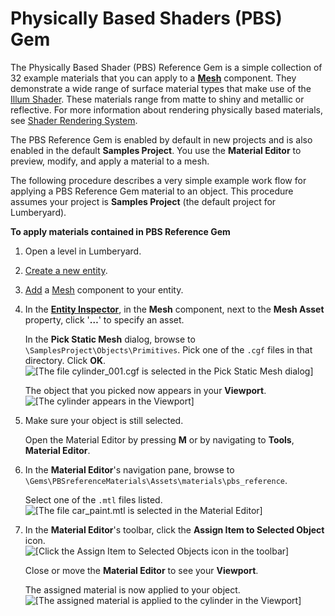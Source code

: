 # Physically Based Shaders \(PBS\) Gem<a name="gems-system-gem-pbs"></a>

The Physically Based Shader \(PBS\) Reference Gem is a simple collection of 32 example materials that you can apply to a **[Mesh](component-static-mesh.md#component-static-mesh-properties)** component\. They demonstrate a wide range of surface material types that make use of the [Illum Shader](shader-ref-illum.md)\. These materials range from matte to shiny and metallic or reflective\. For more information about rendering physically based materials, see [Shader Rendering System](mat-shaders-intro.md)\.

The PBS Reference Gem is enabled by default in new projects and is also enabled in the default **Samples Project**\. You use the **Material Editor** to preview, modify, and apply a material to a mesh\.

The following procedure describes a very simple example work flow for applying a PBS Reference Gem material to an object\. This procedure assumes your project is **Samples Project** \(the default project for Lumberyard\)\.

**To apply materials contained in PBS Reference Gem**

1. Open a level in Lumberyard\.

1. [Create a new entity](creating-entity.md)\.

1. [Add](component-working-adding.md) a [Mesh](component-static-mesh.md#component-static-mesh-properties) component to your entity\.

1. In the [**Entity Inspector**](component-entity-inspector.md), in the **Mesh** component, next to the **Mesh Asset** property, click '**…**' to specify an asset\. 

   In the **Pick Static Mesh** dialog, browse to `\SamplesProject\Objects\Primitives`\. Pick one of the `.cgf` files in that directory\. Click **OK**\.  
![\[The file cylinder_001.cgf is selected in the Pick Static Mesh dialog\]](http://docs.aws.amazon.com/lumberyard/latest/userguide/images/gems-system-gem-pbs-1.png)

   The object that you picked now appears in your **Viewport**\.  
![\[The cylinder appears in the Viewport\]](http://docs.aws.amazon.com/lumberyard/latest/userguide/images/gems-system-gem-pbs-2.png)

1. Make sure your object is still selected\.

   Open the Material Editor by pressing **M** or by navigating to **Tools**, **Material Editor**\.

1. In the **Material Editor**'s navigation pane, browse to `\Gems\PBSreferenceMaterials\Assets\materials\pbs_reference`\.

   Select one of the `.mtl` files listed\.  
![\[The file car_paint.mtl is selected in the Material Editor\]](http://docs.aws.amazon.com/lumberyard/latest/userguide/images/gems-system-gem-pbs-3.png)

1. In the **Material Editor**'s toolbar, click the **Assign Item to Selected Object** icon\.  
![\[Click the Assign Item to Selected Objects icon in the toolbar\]](http://docs.aws.amazon.com/lumberyard/latest/userguide/images/gems-system-gem-pbs-4.png)

   Close or move the **Material Editor** to see your **Viewport**\.

   The assigned material is now applied to your object\.  
![\[The assigned material is applied to the cylinder in the Viewport\]](http://docs.aws.amazon.com/lumberyard/latest/userguide/images/gems-system-gem-pbs-5.png)